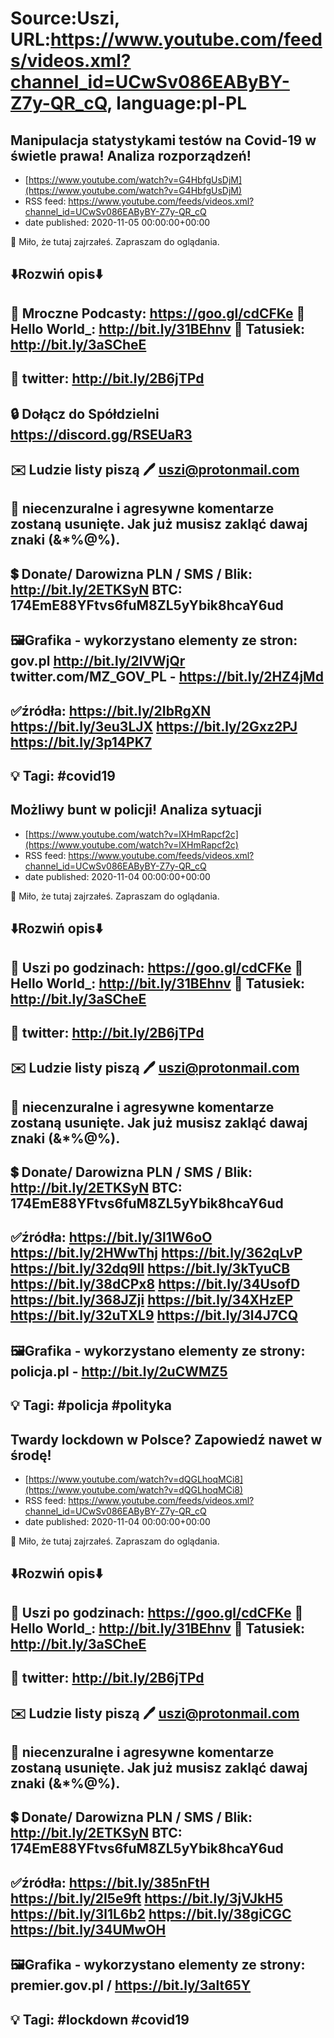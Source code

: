 # Source:Uszi, URL:https://www.youtube.com/feeds/videos.xml?channel_id=UCwSv086EAByBY-Z7y-QR_cQ, language:pl-PL

## Manipulacja statystykami testów na Covid-19 w świetle prawa! Analiza rozporządzeń!
 - [https://www.youtube.com/watch?v=G4HbfgUsDjM](https://www.youtube.com/watch?v=G4HbfgUsDjM)
 - RSS feed: https://www.youtube.com/feeds/videos.xml?channel_id=UCwSv086EAByBY-Z7y-QR_cQ
 - date published: 2020-11-05 00:00:00+00:00

🤪 Miło, że tutaj zajrzałeś.  Zapraszam do oglądania.

⬇️Rozwiń opis⬇️
------------------------------------------------------------
👀 Mroczne Podcasty: https://goo.gl/cdCFKe
👀 Hello World_: http://bit.ly/31BEhnv
👀 Tatusiek: http://bit.ly/3aSCheE
------------------------------------------------------------
👀 twitter: http://bit.ly/2B6jTPd
------------------------------------------------------------
🔒 Dołącz do Spółdzielni
https://discord.gg/RSEUaR3
------------------------------------------------------------
✉️ Ludzie listy piszą 
🖊️ uszi@protonmail.com
------------------------------------------------------------
👺 niecenzuralne i agresywne komentarze zostaną usunięte.  Jak już musisz zakląć dawaj znaki (&*%@%).
------------------------------------------------------------
💲 Donate/ Darowizna
PLN / SMS / Blik: http://bit.ly/2ETKSyN
BTC: 174EmE88YFtvs6fuM8ZL5yYbik8hcaY6ud
---------------------------------------------------------------
🖼Grafika - wykorzystano elementy ze stron: 
gov.pl http://bit.ly/2lVWjQr
twitter.com/MZ_GOV_PL - https://bit.ly/2HZ4jMd
---------------------------------------------------------------
✅źródła:
https://bit.ly/2IbRgXN
https://bit.ly/3eu3LJX
https://bit.ly/2Gxz2PJ
https://bit.ly/3p14PK7
-------------------------------------------------------------
💡 Tagi: #covid19 
--------------------------------------------------------------

## Możliwy bunt w policji! Analiza sytuacji
 - [https://www.youtube.com/watch?v=lXHmRapcf2c](https://www.youtube.com/watch?v=lXHmRapcf2c)
 - RSS feed: https://www.youtube.com/feeds/videos.xml?channel_id=UCwSv086EAByBY-Z7y-QR_cQ
 - date published: 2020-11-04 00:00:00+00:00

🤪 Miło, że tutaj zajrzałeś.  Zapraszam do oglądania.

⬇️Rozwiń opis⬇️
------------------------------------------------------------
👀 Uszi po godzinach: https://goo.gl/cdCFKe
👀 Hello World_: http://bit.ly/31BEhnv
👀 Tatusiek: http://bit.ly/3aSCheE
------------------------------------------------------------
👀 twitter: http://bit.ly/2B6jTPd
------------------------------------------------------------
✉️ Ludzie listy piszą 
🖊️ uszi@protonmail.com
------------------------------------------------------------
👺 niecenzuralne i agresywne komentarze zostaną usunięte.  Jak już musisz zakląć dawaj znaki (&*%@%).
------------------------------------------------------------
💲 Donate/ Darowizna
PLN / SMS / Blik: http://bit.ly/2ETKSyN
BTC: 174EmE88YFtvs6fuM8ZL5yYbik8hcaY6ud
---------------------------------------------------------------
✅źródła:
https://bit.ly/3l1W6oO
https://bit.ly/2HWwThj
https://bit.ly/362qLvP
https://bit.ly/32dq9lI
https://bit.ly/3kTyuCB
https://bit.ly/38dCPx8
https://bit.ly/34UsofD
https://bit.ly/368JZji
https://bit.ly/34XHzEP
https://bit.ly/32uTXL9
https://bit.ly/3l4J7CQ
-------------------------------------------------------------
🖼Grafika - wykorzystano elementy ze strony: 
policja.pl - http://bit.ly/2uCWMZ5
-------------------------------------------------------------
💡 Tagi: #policja #polityka
--------------------------------------------------------------

## Twardy lockdown w Polsce? Zapowiedź nawet w środę!
 - [https://www.youtube.com/watch?v=dQGLhoqMCi8](https://www.youtube.com/watch?v=dQGLhoqMCi8)
 - RSS feed: https://www.youtube.com/feeds/videos.xml?channel_id=UCwSv086EAByBY-Z7y-QR_cQ
 - date published: 2020-11-04 00:00:00+00:00

🤪 Miło, że tutaj zajrzałeś.  Zapraszam do oglądania.

⬇️Rozwiń opis⬇️
------------------------------------------------------------
👀 Uszi po godzinach: https://goo.gl/cdCFKe
👀 Hello World_: http://bit.ly/31BEhnv
👀 Tatusiek: http://bit.ly/3aSCheE
------------------------------------------------------------
👀 twitter: http://bit.ly/2B6jTPd
------------------------------------------------------------
✉️ Ludzie listy piszą 
🖊️ uszi@protonmail.com
------------------------------------------------------------
👺 niecenzuralne i agresywne komentarze zostaną usunięte.  Jak już musisz zakląć dawaj znaki (&*%@%).
------------------------------------------------------------
💲 Donate/ Darowizna
PLN / SMS / Blik: http://bit.ly/2ETKSyN
BTC: 174EmE88YFtvs6fuM8ZL5yYbik8hcaY6ud
---------------------------------------------------------------
✅źródła:
https://bit.ly/385nFtH
https://bit.ly/2I5e9ft
https://bit.ly/3jVJkH5
https://bit.ly/3l1L6b2
https://bit.ly/38giCGC
https://bit.ly/34UMwOH
-------------------------------------------------------------
🖼Grafika - wykorzystano elementy ze strony: 
premier.gov.pl / https://bit.ly/3alt65Y
-------------------------------------------------------------
💡 Tagi: #lockdown #covid19
--------------------------------------------------------------

